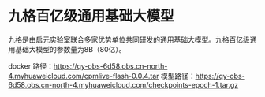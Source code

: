 # 九格百亿级通用基础大模型

九格是由启元实验室联合多家优势单位共同研发的通用基础大模型。九格百亿级通用基础大模型的参数量为8B（80亿）。

docker 路径：https://qy-obs-6d58.obs.cn-north-4.myhuaweicloud.com/cpmlive-flash-0.0.4.tar
模型路径：https://qy-obs-6d58.obs.cn-north-4.myhuaweicloud.com/checkpoints-epoch-1.tar.gz
